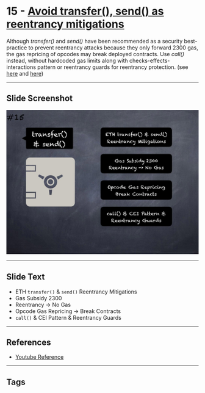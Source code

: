 # 15 - [Avoid transfer(), send() as reentrancy mitigations](Avoid%20transfer(),%20send()%20as%20reentrancy%20mitigations.md)
Although _transfer()_ and _send()_ have been recommended as a security best-practice to prevent reentrancy attacks because they only forward 2300 gas, the gas repricing of opcodes may break deployed contracts. Use _call()_ instead, without hardcoded gas limits along with checks-effects-interactions pattern or reentrancy guards for reentrancy protection. (see [here](https://consensys.net/diligence/blog/2019/09/stop-using-soliditys-transfer-now/) and [here](https://swcregistry.io/docs/SWC-134))

___
## Slide Screenshot
![015.jpg](../../images/4.%20Pitfalls%20and%20Best%20Practices%20101/015.jpg)
___
## Slide Text
- ETH `transfer()` & `send()` Reentrancy Mitigations
- Gas Subsidy 2300
- Reentrancy -> No Gas
- Opcode Gas Repricing -> Break Contracts
- `call()` & CEI Pattern & Reentrancy Guards
___
## References
- [Youtube Reference](https://youtu.be/OOzyoaYIw2k?t=1359)
___
## Tags